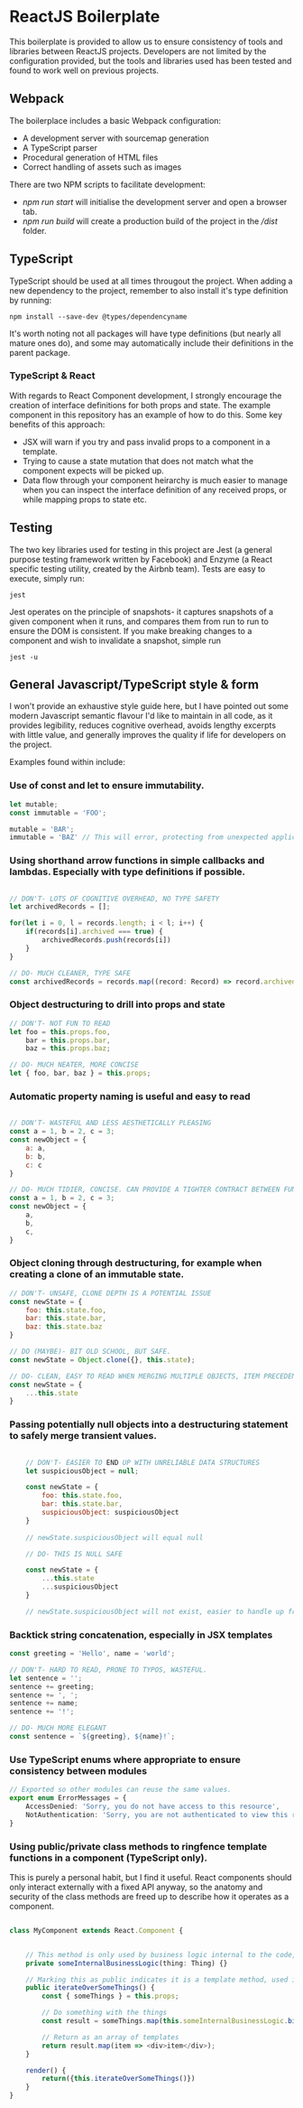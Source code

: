 # ReactJS Boilerplate
This boilerplate is provided to allow us to ensure consistency of tools and libraries between ReactJS projects. Developers are not limited by the configuration provided, but the tools and libraries used has been tested and found to work well on previous projects.

## Webpack
The boilerplace includes a basic Webpack configuration: 

- A development server with sourcemap generation
- A TypeScript parser 
- Procedural generation of HTML files
- Correct handling of assets such as images
  
There are two NPM scripts to facilitate development:

- *npm run start* will initialise the development server and open a browser tab.
- *npm run build* will create a production build of the project in the */dist* folder.

## TypeScript
TypeScript should be used at all times througout the project. When adding a new dependency to the project, remember to also install it's type definition by running:

```
npm install --save-dev @types/dependencyname
```

It's worth noting not all packages will have type definitions (but nearly all mature ones do), and some may automatically include their definitions in the parent package.

### TypeScript & React
With regards to React Component development, I strongly encourage the creation of interface definitions for both props and state. The example component in this repository has an example of how to do this. Some key benefits of this approach:

- JSX will warn if you try and pass invalid props to a component in a template.
- Trying to cause a state mutation that does not match what the component expects will be picked up.
- Data flow through your component heirarchy is much easier to manage when you can inspect the interface definition of any received props, or while mapping props to state etc.

## Testing
The two key libraries used for testing in this project are Jest (a general purpose testing framework written by Facebook) and Enzyme (a React specific testing utility, created by the Airbnb team). Tests are easy to execute, simply run:

```
jest
```

Jest operates on the principle of snapshots- it captures snapshots of a given component when it runs, and compares them from run to run to ensure the DOM is consistent. If you make breaking changes to a component and wish to invalidate a snapshot, simple run 

```
jest -u
```

## General Javascript/TypeScript style & form
I won't provide an exhaustive style guide here, but I have pointed out some modern Javascript semantic flavour I'd like to maintain in all code, as it provides legibility, reduces cognitive overhead, avoids lengthy excerpts with little value, and generally improves the quality if life for developers on the project.

Examples found within include:

### Use of const and let to ensure immutability.
```js
let mutable;
const immutable = 'FOO';

mutable = 'BAR';
immutable = 'BAZ' // This will error, protecting from unexpected application state changes.
```

### Using shorthand arrow functions in simple callbacks and lambdas. Especially with type definitions if possible.
```js

// DON'T- LOTS OF COGNITIVE OVERHEAD, NO TYPE SAFETY
let archivedRecords = [];

for(let i = 0, l = records.length; i < l; i++) {
    if(records[i].archived === true) {
        archivedRecords.push(records[i])
    }
}

// DO- MUCH CLEANER, TYPE SAFE
const archivedRecords = records.map((record: Record) => record.archived);
```
  

### Object destructuring to drill into props and state
```js
// DON'T- NOT FUN TO READ
let foo = this.props.foo,
    bar = this.props.bar,
    baz = this.props.baz;

// DO- MUCH NEATER, MORE CONCISE
let { foo, bar, baz } = this.props;
```

### Automatic property naming is useful and easy to read
```js

// DON'T- WASTEFUL AND LESS AESTHETICALLY PLEASING
const a = 1, b = 2, c = 3;
const newObject = {
    a: a,
    b: b,
    c: c
}

// DO- MUCH TIDIER, CONCISE. CAN PROVIDE A TIGHTER CONTRACT BETWEEN FUNCTIONS TO KEEP VARIABLE NAMES CONSISTENT.
const a = 1, b = 2, c = 3;
const newObject = {
    a,
    b,
    c,
}
```

### Object cloning through destructuring, for example when creating a clone of an immutable state.
```js
// DON'T- UNSAFE, CLONE DEPTH IS A POTENTIAL ISSUE
const newState = {
    foo: this.state.foo,
    bar: this.state.bar,
    baz: this.state.baz
}

// DO (MAYBE)- BIT OLD SCHOOL, BUT SAFE.
const newState = Object.clone({}, this.state);

// DO- CLEAN, EASY TO READ WHEN MERGING MULTIPLE OBJECTS, ITEM PRECEDENCE IS EASY TO UNDERSTAND
const newState = {
    ...this.state
}
```

### Passing potentially null objects into a destructuring statement to safely merge transient values.
```js

    // DON'T- EASIER TO END UP WITH UNRELIABLE DATA STRUCTURES
    let suspiciousObject = null;

    const newState = {
        foo: this.state.foo,
        bar: this.state.bar,
        suspiciousObject: suspiciousObject
    }
    
    // newState.suspiciousObject will equal null

    // DO- THIS IS NULL SAFE

    const newState = {
        ...this.state
        ...suspiciousObject
    }

    // newState.suspiciousObject will not exist, easier to handle up front.
```

### Backtick string concatenation, especially in JSX templates
```js
const greeting = 'Hello', name = 'world';

// DON'T- HARD TO READ, PRONE TO TYPOS, WASTEFUL.
let sentence = '';
sentence += greeting;
sentence += ', ';
sentence += name;
sentence += '!';

// DO- MUCH MORE ELEGANT
const sentence = `${greeting}, ${name}!`;
```

### Use TypeScript enums where appropriate to ensure consistency between modules
```ts
// Exported so other modules can reuse the same values.
export enum ErrorMessages = {
    AccessDenied: 'Sorry, you do not have access to this resource',
    NotAuthentication: 'Sorry, you are not authenticated to view this resource
}
```

### Using public/private class methods to ringfence template functions in a component (TypeScript only).

This is purely a personal habit, but I find it useful. React components should only interact externally with a fixed API anyway, so the anatomy and security of the class methods are freed up to describe how it operates as a component.
```typescript

class MyComponent extends React.Component {


    // This method is only used by business logic internal to the code, so it's marked as private.
    private someInternalBusinessLogic(thing: Thing) {}

    // Marking this as public indicates it is a template method, used in the render method.
    public iterateOverSomeThings() {
        const { someThings } = this.props;

        // Do something with the things
        const result = someThings.map(this.someInternalBusinessLogic.bind(this));

        // Return as an array of templates
        return result.map(item => <div>item</div>);
    }

    render() {
        return({this.iterateOverSomeThings()})
    }
}

```